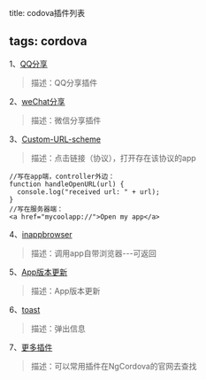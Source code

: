 title: codova插件列表

tags: cordova
-------------

1、[QQ分享](https://github.com/iVanPan/Cordova_QQ)

> 描述：QQ分享插件

2、[weChat分享](https://github.com/vilic/cordova-plugin-wechat)

> 描述：微信分享插件

3、[Custom-URL-scheme](https://github.com/EddyVerbruggen/Custom-URL-scheme)

> 描述：点击链接（协议），打开存在该协议的app

<!-- more -->

```
//写在app端，controller外边：
function handleOpenURL(url) {
  console.log("received url: " + url);
}
//写在服务器端：
<a href="mycoolapp://">Open my app</a>
```

4、[inappbrowser](https://github.com/apache/cordova-plugin-inappbrowser)

> 描述：调用app自带浏览器---可返回

5、[App版本更新](https://github.com/whiteoctober/cordova-plugin-app-version)

> 描述：App版本更新

6、[toast](http://ngcordova.com/docs/plugins/toast/)

> 描述：弹出信息

7、[更多插件](http://ngcordova.com/docs/plugins/)

> 描述：可以常用插件在NgCordova的官网去查找
